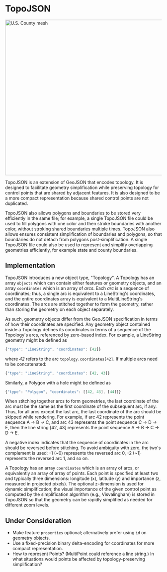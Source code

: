# TopoJSON

<img src="/mbostock/topojson/wiki/example.png" width="960" height="500" alt="U.S. County mesh">

TopoJSON is an extension of GeoJSON that encodes topology. It is designed to facilitate geometry simplification while preserving topology for control points that are shared by adjacent features. It is also designed to be a more compact representation because shared control points are not duplicated.

TopoJSON also allows polygons and boundaries to be stored very efficiently in the same file; for example, a single TopoJSON file could be used to fill polygons with one color and then stroke boundaries with another color, without stroking shared boundaries multiple times. TopoJSON also allows ensures consistent simplification of boundaries and polygons, so that boundaries do not detach from polygons post-simplification. A single TopoJSON file could also be used to represent and simplify overlapping geometries efficiently, for example state and county boundaries.

## Implementation

TopoJSON introduces a new object type, "Topology". A Topology has an array `objects` which can contain either features or geometry objects, and an array `coordinates` which is an array of *arcs*. Each *arc* is a sequence of coordinates; thus, a single arc is equivalent to a LineString's coordinates, and the entire coordinates array is equivalent to a MultiLineString's coordinates. The arcs are stitched together to form the geometry, rather than storing the geometry on each object separately.

As such, geometry objects differ from the GeoJSON specification in terms of how their coordinates are specified. Any geometry object contained inside a Topology defines its coordinates in terms of a sequence of the Topology's arcs, referenced by zero-based index. For example, a LineString geometry might be defined as

```js
{"type": "LineString", "coordinates": [42]}
```

where *42* refers to the arc `topology.coordinates[42]`. If multiple arcs need to be concatenated:

```js
{"type": "LineString", "coordinates": [42, 43]}
```

Similarly, a Polygon with a hole might be defined as

```js
{"type": "Polygon", "coordinates": [[42, 43], [44]]}
```

When stitching together arcs to form geometries, the last coordinate of the arc must be the same as the first coordinate of the subsequent arc, if any. Thus, for all arcs except the last arc, the last coordinate of the arc should be skipped while rendering. For example, if arc 42 represents the point sequence A → B → C, and arc 43 represents the point sequence C → D → E, then the line string [42, 43] represents the point sequence A → B → C → D → E.

A negative index indicates that the sequence of coordinates in the arc should be reversed before stitching. To avoid ambiguity with zero, the two's complement is used; -1 (~0) represents the reversed arc 0, -2 (~1) represents the reversed arc 1, and so on.

A Topology has an array `coordinates` which is an array of arcs, or equivalently an array of array of points. Each point is specified at least two and typically three dimensions: longitude (x), latitude (y) and importance (z, measured in projected pixels). The optional z-dimension is used for dynamic simplification; the visual importance of the given control point as computed by the simplification algorithm (e.g., Visvalingham) is stored in TopoJSON so that the geometry can be rapidly simplified as needed for different zoom levels.

## Under Consideration

* Make feature `properties` optional; alternatively prefer using `id` on geometry objects.
* Use a fixed-precision binary delta-encoding for coordinates for more compact representation.
* How to represent Points? (MultiPoint could reference a line string.) In what situations would points be affected by topology-preserving simplification?
